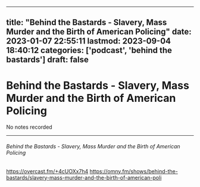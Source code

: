 
---
title: "Behind the Bastards - Slavery, Mass Murder and the Birth of American Policing"
date: 2023-01-07 22:55:11
lastmod: 2023-09-04 18:40:12
categories: ['podcast', 'behind the bastards']
draft: false
---


# Behind the Bastards - Slavery, Mass Murder and the Birth of American Policing

No notes recorded

- - -
###### Behind the Bastards - Slavery, Mass Murder and the Birth of American Policing

https://overcast.fm/+4cUOXx7h4
https://omny.fm/shows/behind-the-bastards/slavery-mass-murder-and-the-birth-of-american-poli

<!-- #public #podcast #behind the bastards# -->

<!-- {BearID:0CDA317D-AC6A-4DC7-B79A-E5B0A6F29DDD-28016-00002D980CB31068} -->
